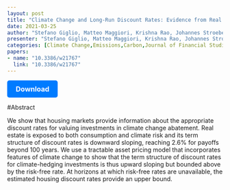```yaml
---
layout: post
title: "Climate Change and Long-Run Discount Rates: Evidence from Real Estate"
date: 2021-03-25
author: "Stefano Giglio, Matteo Maggiori, Krishna Rao, Johannes Stroebel, Andreas Weber"
presenter: "Stefano Giglio, Matteo Maggiori, Krishna Rao, Johannes Stroebel, Andreas Weber"
categories: [Climate Change,Emissions,Carbon,Journal of Financial Studies]
papers:
- name: "10.3386/w21767"
  link: "10.3386/w21767"
---
```


<p>
  <a href='https://sci.bban.top/pdf/10.3386/w21767.pdf' class='button'>
    Download
  </a>
</p>

<style>
  .button {
    display: inline-block;
    padding: 10px 20px;
    background-color: #007bff;
    color: #fff;
    text-decoration: none;
    border-radius: 5px;
    font-size: 16px;
    font-weight: bold;
  }
</style>

#Abstract
<p>We show that housing markets provide information about the appropriate discount rates for valuing investments in climate change abatement. Real estate is exposed to both consumption and climate risk and its term structure of discount rates is downward sloping, reaching 2.6% for payoffs beyond 100 years. We use a tractable asset pricing model that incorporates features of climate change to show that the term structure of discount rates for climate-hedging investments is thus upward sloping but bounded above by the risk-free rate. At horizons at which risk-free rates are unavailable, the estimated housing discount rates provide an upper bound.</p>
